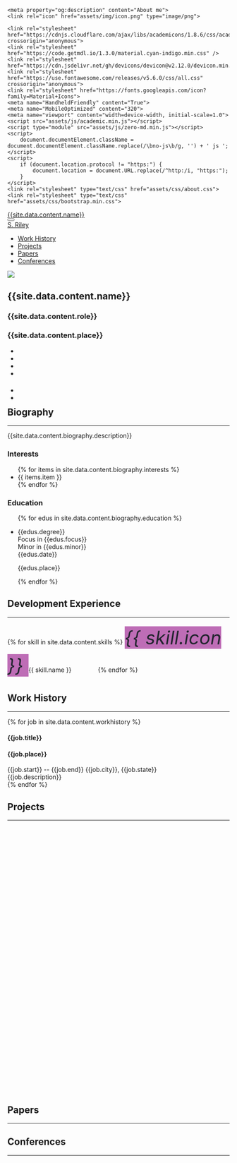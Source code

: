 <head>
	<link rel="canonical" href="about.html">
	<meta property="og:url" content="about.html">

	<meta property="og:description" content="About me">
	<link rel="icon" href="assets/img/icon.png" type="image/png">

	<link rel="stylesheet" href="https://cdnjs.cloudflare.com/ajax/libs/academicons/1.8.6/css/academicons.min.css" crossorigin="anonymous">
	<link rel="stylesheet" href="https://code.getmdl.io/1.3.0/material.cyan-indigo.min.css" />
	<link rel="stylesheet" href="https://cdn.jsdelivr.net/gh/devicons/devicon@v2.12.0/devicon.min.css">
	<link rel="stylesheet" href="https://use.fontawesome.com/releases/v5.6.0/css/all.css" crossorigin="anonymous">
	<link rel="stylesheet" href="https://fonts.googleapis.com/icon?family=Material+Icons">
    <meta name="HandheldFriendly" content="True">
	<meta name="MobileOptimized" content="320">
	<meta name="viewport" content="width=device-width, initial-scale=1.0">
	<script src="assets/js/academic.min.js"></script>
	<script type="module" src="assets/js/zero-md.min.js"></script>
	<script>
		document.documentElement.className = document.documentElement.className.replace(/\bno-js\b/g, '') + ' js ';
	</script>
	<script>
        if (document.location.protocol != "https:") {
            document.location = document.URL.replace(/^http:/i, "https:");
        }
	</script>
	<link rel="stylesheet" type="text/css" href="assets/css/about.css">
	<link rel="stylesheet" type="text/css" href="assets/css/bootstrap.min.css">
</head>
<body id="top" data-spy="scroll" data-target="#navbar-main" class="dark" data-offset="71">
    <nav class="navbar navbar-expand-lg navbar-dark compensate-for-scrollbar" id="navbar-main">
        <div class="container">
            <div class="d-none d-lg-inline-flex">
                <a class="navbar-brand" href=".">{{site.data.content.name}}</a>
            </div>
            <button type="button" class="navbar-toggler" data-toggle="collapse" data-target="#navbar-content" aria-controls="navbar" aria-expanded="false" aria-label="Toggle navigation">
                <span>
                    <i class="fas fa-bars"></i>
                </span>
            </button>
            <div class="navbar-brand-mobile-wrapper d-inline-flex d-lg-none">
                <a class="navbar-brand" href=".">S. Riley</a>
            </div>
            <div class="navbar-collapse main-menu-item collapse justify-content-start" id="navbar-content">
                <ul class="navbar-nav d-md-inline-flex">
                    <li class="nav-item">
                        <a class="nav-link " href="#experience" data-target="#experience">
                            <span>Work History</span>
                        </a>
                    </li>
                    <li class="nav-item">
                        <a class="nav-link " href="#projects" data-target="#projects">
                            <span>Projects</span>
                        </a>
                    </li>
                    <li class="nav-item">
                        <a class="nav-link " href="#papers" data-target="#papers">
                            <span>Papers</span>
                        </a>
                    </li>
                    <li class="nav-item">
                        <a class="nav-link " href="#conferences" data-target="#conferences">
                            <span>Conferences</span>
                        </a>
                    </li>
                </ul>
            </div>
        </div>
    </nav>
    <div id="main" role="main">
        <section class="home-section">
            <div class="container">
                <div class="row">
                    <div class="col-12 col-lg-4">
                        <div id="profile">
                            <img class="portrait" src="{{site.data.content.profile}}">
                            <div class="portrait-title">
                                <h2>{{site.data.content.name}}</h2>
                                <h3>{{site.data.content.role}}</h3>
                                <h3 itemprop="worksFor" itemscope itemtype="http://schema.org/Organization">
                                    <span>{{site.data.content.place}}</span>
                                </h3>
                            </div>
                            <ul class="network-icon" aria-hidden="true">
                                <li>
                                    <a itemprop="sameAs" target="_blank" href="mailto:me@sriley.dev">
                                        <i class="fas fa-envelope big-icon" id="mail"></i>
                                    </a>
                                </li>
                                <li>
                                    <a itemprop="sameAs" target="_blank" href="https://github.sriley.dev" rel="noopener">
                                        <i class="fab fa-github big-icon" id="git"></i>
                                    </a>
                                </li>
                                <li>
                                    <a itemprop="sameAs" target="_blank" href="https://orcid.org/0000-0001-7949-9163" rel="noopener">
                                        <i class="ai ai-orcid big-icon" id="orcid"></i>
                                    </a>
                                </li>
                                <li>
                                    <a itemprop="sameAs" target="_blank" href="https://rgate.sriley.dev" rel="noopener">
                                        <i class="ai ai-researchgate big-icon" id="rgate"></i>
                                    </a>
                                </li>
                            </ul>
                            <br>
                            <ul class="network-icon" aria-hidden="true" style="margin-top: -10px">
                                <li>
                                    <a itemprop="sameAs" target="_blank" href="https://cv.sriley.dev" rel="noopener">
                                        <i class="fas fa-file-pdf big-icon"></i>
                                    </a>
                                </li>
                                <li>
                                    <a itemprop="sameAs" target="_blank" href="https://board.sriley.dev">
                                        <div>
                                            <i class="fab fa-trello big-icon"></i>
                                        </div>
                                    </a>
                                </li>
                            </ul>
                        </div>
                    </div>
                    <div class="col-12 col-lg-8">
                        <h1>Biography</h1><hr>
                        <p>{{site.data.content.biography.description}}</p>
                        <div class="row">
                            <h3>Interests</h3>
                            <ul class="ul-interests">
                                {% for items in site.data.content.biography.interests %}
                                    <li>{{ items.item }}</li>
                                {% endfor %}
                            </ul> 
                            <h3>Education</h3>
                            <ul class="ul-edu fa-ul">
                                {% for edus in site.data.content.biography.education %}
                                <li>
                                    <i class="fa-li fas fa-graduation-cap"></i>
                                    <div class="description">
                                        <p class="course">
                                             <div>{{edus.degree}}</div>
                                             <div>Focus in {{edus.focus}}<br>Minor in {{edus.minor}}</div>
                                             <div>{{edus.date}}</div>
                                         </p>
                                        <p class="institution">{{edus.place}}</p>
                                    </div>                                    
                                </li>
                                {% endfor %}
                            </ul>
                        </div>
                    </div>
                </div>
            </div>
        </section>
        <section class="home-section">
            <div class="container">
                <div class="row">
                    <h1>Development Experience</h1><hr/>
                    {% for skill in site.data.content.skills %}
                        <span class="mdl-chip mdl-chip--contact" style="height: 64px; margin-right: 56px; text-align: left;">
                            <span class="mdl-chip__contact mdl-color-text--white" style="height: 64px; font-size: 42px; line-height: 64px; width: 64px; background-color: #be6db6;">
                                <i class="material-icons" style="color: #23252f; line-height: 1.5">{{ skill.icon }}</i>
                            </span>
                            <span class="mdl-chip__text" style="font-size: 14px">
                                {{ skill.name }}
                            </span>
                        </span>
                    {% endfor %}
                </div>
            </div>
        </section>
        <section class="home-section">
            <div class="container">
                <div class="row">
                    <h1>Work History</h1><hr/>
                    {% for job in site.data.content.workhistory %} 
                        <div class="col-12 col-lg-8">
                            <div class="row experience">
                                <div class="col py-2">
                                <div class="card">
                                    <div class="card-body">
                                        <h4 class="card-title exp-title text-muted mt-0 mb-1">
                                            {{job.title}}
                                        </h4>
                                        <h4 class="card-title exp-company text-muted my-0">
                                            {{job.place}}</h4>
                                        <div class="text-muted exp-meta">
                                            {{job.start}} -- {{job.end}}
                                            <span class='middot-divider'></span> 
                                            {{job.city}}, {{job.state}}
                                        </div>
                                        <div class="col-auto text-center flex-column d-none d-sm-flex">
                                            {{job.description}}
                                        </div>
                                    </div>
                                </div>
                            </div>
                            </div>
                        </div>
                    {% endfor %}
                </div>
            </div>
        </section>
        <section class="home-section">
            <div class="container">
                <div class="row">
                    <div class="col-xs-12 col-md-4 section-heading">
                        <h1>Projects</h1><hr/>
                    </div>
                    <div class="col-12 col-lg-8">
                        <div class="isotope projects-container js-layout-masonry" style="top: 0px; height: 600px;">
                            <div id="carousel-proj" class="carousel slide" data-ride="carousel">
                                <div class="carousel-inner" id="projs" style="top: 0px; position: absolute;"></div>
                            </div>
                                <ol class="carousel-indicators" id="carousel-tabs"></ol>
                                <a class="carousel-control-prev" data-target="#carousel-proj" role="button" data-slide="prev">
                                  <span class="carousel-control-prev-icon"></span>
                                </a>
                                <a class="carousel-control-next" data-target="#carousel-proj" role="button" data-slide="next">
                                  <span class="carousel-control-next-icon"></span>
                                </a>
                        </div>
                    </div>
                </div>
            </div>
        </section>
        <section id="papers" class="home-section wg-featured">
            <div class="container">
                <div class="row">
                    <div class="col-xs-12 col-md-4 section-heading">
                        <h1>Papers</h1><hr/>
                    </div>
                    <div class="col-12 col-lg-8" id="paper"></div>
                </div>
            </div>
        </section>
        <section id="conferences" class="home-section wg-featured">
            <div class="container">
                <div class="row">
                    <div class="col-xs-12 col-md-4 section-heading">
                        <h1>Conferences</h1><hr/>
                    </div>
                    <div class="col-12 col-lg-8">
                        <div class="isotope projects-container js-layout-masonry" style="top: 0px; height: 1050px;">
                            <div id="carousel-conf" class="carousel slide" data-ride="carousel">
                                <div class="carousel-inner" id="conference" style="top: 0px; position: absolute;"></div>
                            </div>
                                <ol class="carousel-indicators" id="carousel-tabs1"></ol>
                                <a class="carousel-control-prev" data-target="#carousel-conf" role="button" data-slide="prev">
                                  <span class="carousel-control-prev-icon"></span>
                                </a>
                                <a class="carousel-control-next" data-target="#carousel-conf" role="button" data-slide="next">
                                  <span class="carousel-control-next-icon"></span>
                                </a>
                        </div>
                    </div>
                </div>
            </div>
        </section>
    </div>
</body>
